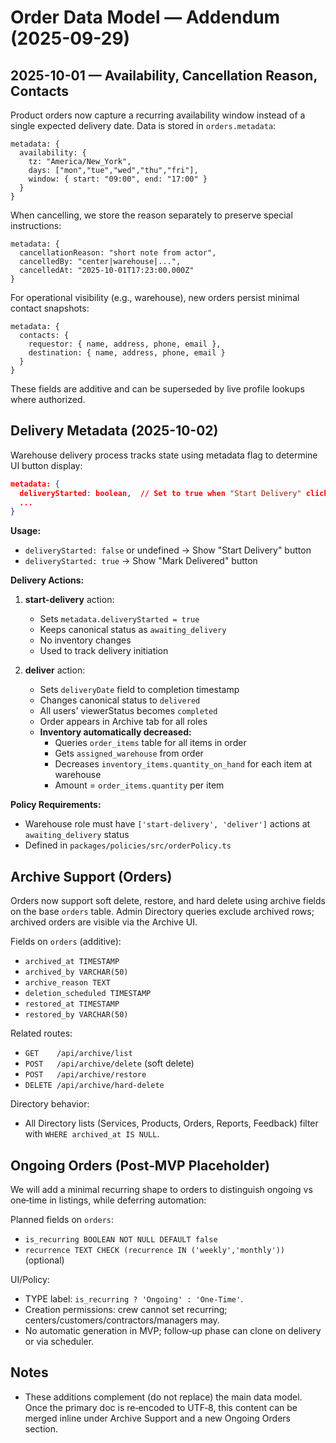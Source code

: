# Order Data Model — Addendum (2025-09-29)

## 2025-10-01 — Availability, Cancellation Reason, Contacts

Product orders now capture a recurring availability window instead of a single expected delivery date. Data is stored in `orders.metadata`:

```
metadata: {
  availability: {
    tz: "America/New_York",
    days: ["mon","tue","wed","thu","fri"],
    window: { start: "09:00", end: "17:00" }
  }
}
```

When cancelling, we store the reason separately to preserve special instructions:

```
metadata: {
  cancellationReason: "short note from actor",
  cancelledBy: "center|warehouse|...",
  cancelledAt: "2025-10-01T17:23:00.000Z"
}
```

For operational visibility (e.g., warehouse), new orders persist minimal contact snapshots:

```
metadata: {
  contacts: {
    requestor: { name, address, phone, email },
    destination: { name, address, phone, email }
  }
}
```

These fields are additive and can be superseded by live profile lookups where authorized.

## Delivery Metadata (2025-10-02)

Warehouse delivery process tracks state using metadata flag to determine UI button display:

```json
metadata: {
  deliveryStarted: boolean,  // Set to true when "Start Delivery" clicked
  ...
}
```

**Usage:**
- `deliveryStarted: false` or undefined → Show "Start Delivery" button
- `deliveryStarted: true` → Show "Mark Delivered" button

**Delivery Actions:**

1. **start-delivery** action:
   - Sets `metadata.deliveryStarted = true`
   - Keeps canonical status as `awaiting_delivery`
   - No inventory changes
   - Used to track delivery initiation

2. **deliver** action:
   - Sets `deliveryDate` field to completion timestamp
   - Changes canonical status to `delivered`
   - All users' viewerStatus becomes `completed`
   - Order appears in Archive tab for all roles
   - **Inventory automatically decreased:**
     - Queries `order_items` table for all items in order
     - Gets `assigned_warehouse` from order
     - Decreases `inventory_items.quantity_on_hand` for each item at warehouse
     - Amount = `order_items.quantity` per item

**Policy Requirements:**
- Warehouse role must have `['start-delivery', 'deliver']` actions at `awaiting_delivery` status
- Defined in `packages/policies/src/orderPolicy.ts`

## Archive Support (Orders)

Orders now support soft delete, restore, and hard delete using archive fields on the base `orders` table. Admin Directory queries exclude archived rows; archived orders are visible via the Archive UI.

Fields on `orders` (additive):
- `archived_at TIMESTAMP`
- `archived_by VARCHAR(50)`
- `archive_reason TEXT`
- `deletion_scheduled TIMESTAMP`
- `restored_at TIMESTAMP`
- `restored_by VARCHAR(50)`

Related routes:
- `GET    /api/archive/list`
- `POST   /api/archive/delete` (soft delete)
- `POST   /api/archive/restore`
- `DELETE /api/archive/hard-delete`

Directory behavior:
- All Directory lists (Services, Products, Orders, Reports, Feedback) filter with `WHERE archived_at IS NULL`.

## Ongoing Orders (Post‑MVP Placeholder)

We will add a minimal recurring shape to orders to distinguish ongoing vs one‑time in listings, while deferring automation:

Planned fields on `orders`:
- `is_recurring BOOLEAN NOT NULL DEFAULT false`
- `recurrence TEXT CHECK (recurrence IN ('weekly','monthly'))` (optional)

UI/Policy:
- TYPE label: `is_recurring ? 'Ongoing' : 'One‑Time'`.
- Creation permissions: crew cannot set recurring; centers/customers/contractors/managers may.
- No automatic generation in MVP; follow‑up phase can clone on delivery or via scheduler.

## Notes
- These additions complement (do not replace) the main data model. Once the primary doc is re‑encoded to UTF‑8, this content can be merged inline under Archive Support and a new Ongoing Orders section.

